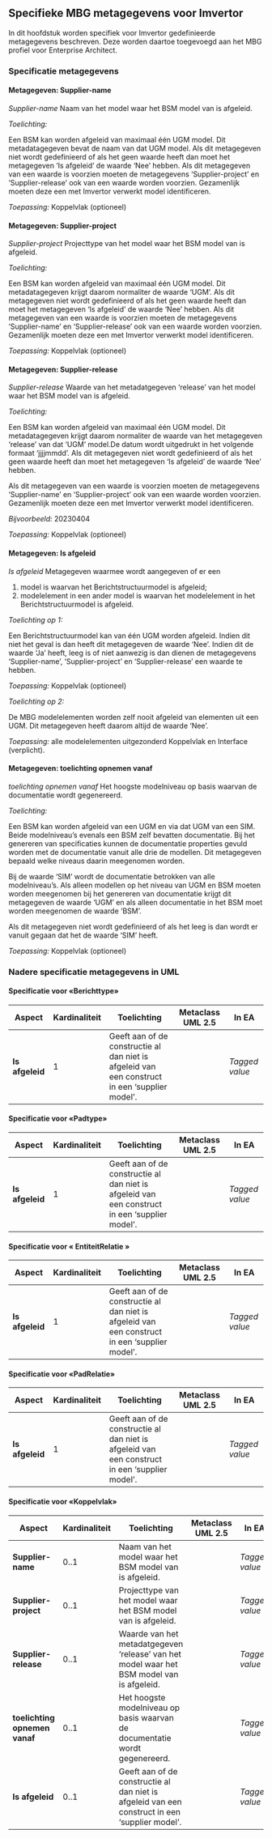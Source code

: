 ## Specifieke MBG metagegevens voor Imvertor

In dit hoofdstuk worden specifiek voor Imvertor gedefinieerde metagegevens beschreven. Deze worden daartoe toegevoegd aan het MBG profiel voor Enterprise Architect.

### Specificatie metagegevens 

#### Metagegeven: Supplier-name

<aside class="definition">
  <dfn data-lt="objecten">Supplier-name </dfn>Naam van het model waar het BSM model van is afgeleid.
</aside>

_Toelichting:_

Een BSM kan worden afgeleid van maximaal één UGM model. Dit metadatagegeven bevat de naam van dat UGM model. Als dit metagegeven niet wordt gedefinieerd of als het geen waarde heeft dan moet het metagegeven ‘Is afgeleid’ de waarde ‘Nee’ hebben.
Als dit metagegeven van een waarde is voorzien moeten de metagegevens ‘Supplier-project’ en ‘Supplier-release’ ook van een waarde worden voorzien. Gezamenlijk moeten deze een met Imvertor verwerkt model identificeren.

_Toepassing:_ Koppelvlak (optioneel)

#### Metagegeven: Supplier-project

<aside class="definition">
  <dfn data-lt="objecten">Supplier-project </dfn>Projecttype van het model waar het BSM model van is afgeleid.
</aside>

_Toelichting:_

Een BSM kan worden afgeleid van maximaal één UGM model. Dit metadatagegeven krijgt daarom normaliter de waarde ‘UGM’. Als dit metagegeven niet wordt gedefinieerd of als het geen waarde heeft dan moet het metagegeven ‘Is afgeleid’ de waarde ‘Nee’ hebben.
Als dit metagegeven van een waarde is voorzien moeten de metagegevens ‘Supplier-name’ en ‘Supplier-release’ ook van een waarde worden voorzien. Gezamenlijk moeten deze een met Imvertor verwerkt model identificeren.

_Toepassing:_ Koppelvlak (optioneel)

#### Metagegeven: Supplier-release

<aside class="definition">
  <dfn data-lt="objecten">Supplier-release </dfn>Waarde van het metadatgegeven ‘release’ van het model waar het BSM model van is afgeleid.
</aside>

_Toelichting:_

Een BSM kan worden afgeleid van maximaal één UGM model. Dit metadatagegeven krijgt daarom normaliter de waarde van het metagegeven ‘release’ van dat ‘UGM’ model.De datum wordt uitgedrukt in het volgende formaat ‘jjjjmmdd’. Als dit metagegeven niet wordt gedefinieerd of als het geen waarde heeft dan moet het metagegeven ‘Is afgeleid’ de waarde ‘Nee’ hebben.

Als dit metagegeven van een waarde is voorzien moeten de metagegevens ‘Supplier-name’ en ‘Supplier-project’ ook van een waarde worden voorzien. Gezamenlijk moeten deze een met Imvertor verwerkt model identificeren.

_Bijvoorbeeld:_ 20230404

_Toepassing:_ Koppelvlak (optioneel)

#### Metagegeven: Is afgeleid

<aside class="definition">
  <dfn data-lt="objecten">Is afgeleid </dfn>Metagegeven waarmee wordt aangegeven of er een

1.	model is waarvan het Berichtstructuurmodel is afgeleid;
2.	modelelement in een ander model is waarvan het modelelement in het Berichtstructuurmodel is afgeleid.
</aside>

_Toelichting op 1:_

Een Berichtstructuurmodel kan van één UGM worden afgeleid. Indien dit niet het geval is dan heeft dit metagegeven de waarde ‘Nee’. Indien dit de waarde ‘Ja’ heeft, leeg is of niet aanwezig is dan dienen de metagegevens ‘Supplier-name’, ‘Supplier-project’ en ‘Supplier-release’ een waarde te hebben.

_Toepassing:_ Koppelvlak (optioneel)

_Toelichting op 2:_

De MBG modelelementen worden zelf nooit afgeleid van elementen uit een UGM. Dit metagegeven heeft daarom altijd de waarde ‘Nee’.

_Toepassing:_ alle modelelementen uitgezonderd Koppelvlak en Interface (verplicht).

#### Metagegeven: toelichting opnemen vanaf

<aside class="definition">
  <dfn data-lt="objecten">toelichting opnemen vanaf </dfn>Het hoogste modelniveau op basis waarvan de documentatie wordt gegenereerd.
</aside>

_Toelichting:_

Een BSM kan worden afgeleid van een UGM en via dat UGM van een SIM. Beide modelniveau’s evenals een BSM zelf bevatten documentatie. Bij het genereren van specificaties kunnen de documentatie properties gevuld worden met de documentatie vanuit alle drie de modellen. Dit metagegeven bepaald welke niveaus daarin meegenomen worden.

Bij de waarde ‘SIM’ wordt de documentatie betrokken van alle modelniveau’s. Als alleen modellen op het niveau van UGM en BSM moeten worden meegenomen bij het genereren van documentatie krijgt dit metagegeven de waarde ‘UGM’ en als alleen documentatie in het BSM moet worden meegenomen de waarde ‘BSM’.

Als dit metagegeven niet wordt gedefinieerd of als het leeg is dan wordt er vanuit gegaan dat het de waarde ‘SIM’ heeft.

_Toepassing:_ Koppelvlak (optioneel)

### Nadere specificatie metagegevens in UML

#### Specificatie voor «Berichttype»

| **Aspect** | **Kardinaliteit** | **Toelichting** | **Metaclass UML 2.5** | **In EA** |
| --- | --- | --- | --- | --- |
| **Is afgeleid** | 1 | Geeft aan of de constructie al dan niet is afgeleid van een construct in een ‘supplier model’. |  | _Tagged value_ |

#### Specificatie voor «Padtype»

| **Aspect** | **Kardinaliteit** | **Toelichting** | **Metaclass UML 2.5** | **In EA** |
| --- | --- | --- | --- | --- |
| **Is afgeleid** | 1 | Geeft aan of de constructie al dan niet is afgeleid van een construct in een ‘supplier model’. |  | _Tagged value_ |

#### Specificatie voor « EntiteitRelatie »

| **Aspect** | **Kardinaliteit** | **Toelichting** | **Metaclass UML 2.5** | **In EA** |
| --- | --- | --- | --- | --- |
| **Is afgeleid** | 1 | Geeft aan of de constructie al dan niet is afgeleid van een construct in een ‘supplier model’. |  | _Tagged value_ |

#### Specificatie voor «PadRelatie»

| **Aspect** | **Kardinaliteit** | **Toelichting** | **Metaclass UML 2.5** | **In EA** |
| --- | --- | --- | --- | --- |
| **Is afgeleid** | 1 | Geeft aan of de constructie al dan niet is afgeleid van een construct in een ‘supplier model’. |  | _Tagged value_ |

#### Specificatie voor «Koppelvlak»

| **Aspect** | **Kardinaliteit** | **Toelichting** | **Metaclass UML 2.5** | **In EA** |
| --- | --- | --- | --- | --- |
| **Supplier-name** | 0..1 | Naam van het model waar het BSM model van is afgeleid. |  | _Tagged value_ |
| **Supplier-project** | 0..1 | Projecttype van het model waar het BSM model van is afgeleid. |  | _Tagged value_ |
| **Supplier-release** | 0..1 | Waarde van het metadatgegeven ‘release’ van het model waar het BSM model van is afgeleid. |  | _Tagged value_ |
| **toelichting opnemen vanaf** | 0..1 | Het hoogste modelniveau op basis waarvan de documentatie wordt gegenereerd. |  | _Tagged value_ |
| **Is afgeleid** | 0..1 | Geeft aan of de constructie al dan niet is afgeleid van een construct in een ‘supplier model’. |  | _Tagged value_ |
